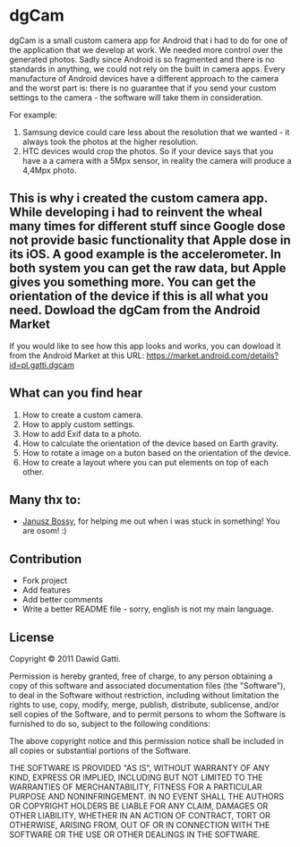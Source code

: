 dgCam
=============

dgCam is a small custom camera app for Android that i had to do for one of the application that we develop at work. We needed more control over the generated photos. Sadly since Android is so fragmented and there is no standards in anything, we could not rely on the built in camera apps. Every manufacture of Android devices have a different approach to the camera and the worst part is: there is no guarantee that if you send your custom settings to the camera - the software will take them in consideration.

For example:

1. Samsung device could care less about the resolution that we wanted - it always took the photos at the higher resolution.
1. HTC devices would crop the photos. So if your device says that you have a a camera with a 5Mpx sensor, in reality the camera will produce a 4,4Mpx photo.

This is why i created the custom camera app. While developing i had to reinvent the wheal many times for different stuff since Google dose not provide basic functionality that Apple dose in its iOS. A good example is the accelerometer. In both system you can get the raw data, but Apple gives you something more. You can get the orientation of the device if this is all what you need. 
Dowload the dgCam from the Android Market
-----------------------------------------

If you would like to see how this app looks and works, you can dowload it from
the Android Market at this URL:
https://market.android.com/details?id=pl.gatti.dgcam

What can you find hear
--------------

1. How to create a custom camera.
1. How to apply custom settings.
1. How to add Exif data to a photo.
1. How to calculate the orientation of the device based on Earth gravity.
1. How to rotate a image on a buton based on the orientation of the device.
1. How to create a layout where you can put elements on top of each other.

Many thx to:
-------

- [Janusz Bossy](https://github.com/YANOUSHek), for helping me out when i was stuck in something! You are osom! :)

Contribution
------------

- Fork project
- Add features
- Add better comments
- Write a better README file - sorry, english is not my main language.

License
-------

Copyright © 2011 Dawid Gatti.

Permission is hereby granted, free of charge, to any person obtaining a copy of this software and associated documentation files (the "Software"), to deal in the Software without restriction, including without limitation the rights to use, copy, modify, merge, publish, distribute, sublicense, and/or sell copies of the Software, and to permit persons to whom the Software is furnished to do so, subject to the following conditions:

The above copyright notice and this permission notice shall be included in all copies or substantial portions of the Software.

THE SOFTWARE IS PROVIDED "AS IS", WITHOUT WARRANTY OF ANY KIND, EXPRESS OR IMPLIED, INCLUDING BUT NOT LIMITED TO THE WARRANTIES OF MERCHANTABILITY, FITNESS FOR A PARTICULAR PURPOSE AND NONINFRINGEMENT. IN NO EVENT SHALL THE AUTHORS OR COPYRIGHT HOLDERS BE LIABLE FOR ANY CLAIM, DAMAGES OR OTHER LIABILITY, WHETHER IN AN ACTION OF CONTRACT, TORT OR OTHERWISE, ARISING FROM, OUT OF OR IN CONNECTION WITH THE SOFTWARE OR THE USE OR OTHER DEALINGS IN THE SOFTWARE.

